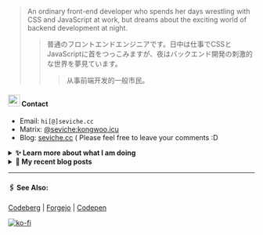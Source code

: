
> An ordinary front-end developer who spends her days wrestling with CSS and JavaScript at work, but dreams about the exciting world of backend development at night.
>> 	普通のフロントエンドエンジニアです。日中は仕事でCSSとJavaScriptに首をつっこみますが、夜はバックエンド開発の刺激的な世界を夢見ています。
>>>	从事前端开发的一般市民。

####  <img src="https://cdn.discordapp.com/emojis/491270848032800768.png?size=128" style="width:24px;"> Contact  

- Email: `hi[@]seviche.cc`
- Matrix: [@seviche:kongwoo.icu](https://matrix.to/#/@seviche:kongwoo.icu)
- Blog: [seviche.cc](https://seviche.cc) 
  ( Please feel free to leave your comments :D 


<details>
  <summary><b> ✨ Learn more about what I am doing</b>
  </summary>


  
#### 👷 What I'm currently working on

- [importantimport/shiraha](https://github.com/importantimport/shiraha) - ❄ Material 3-inspired Classless CSS Framework. [WIP] (1 day ago)
- [Sevichecc/Urara-Blog](https://github.com/Sevichecc/Urara-Blog) - Repo for my blog (1 month ago)
- [nuxt/ui](https://github.com/nuxt/ui) - Fully styled and customizable components for Nuxt. (1 month ago)
- [Sevichecc/Seigwai](https://github.com/Sevichecc/Seigwai) -  (1 month ago)
- [Sevichecc/devSite](https://github.com/Sevichecc/devSite) -  (1 month ago)
  <br>
#### 🌱 My latest projects

- [Sevichecc/devSite](https://github.com/Sevichecc/devSite) - 
- [Sevichecc/raycast-anki-extension](https://github.com/Sevichecc/raycast-anki-extension) - 
- [Sevichecc/Lisp-interpreter-in-TS](https://github.com/Sevichecc/Lisp-interpreter-in-TS) - 
- [Sevichecc/miniflux-injector](https://github.com/Sevichecc/miniflux-injector) - Injects Miniflux search results into search engine pages such as  Google, DuckDuckGo, SearXNG and Brave Search.
- [Sevichecc/M-OAuth](https://github.com/Sevichecc/M-OAuth) - Access token generator for Akkoma, Pleroma, Mastodon APIs.
  

#### 🔨 My recent Pull Requests


- [feat: ✨ add chip and tag](https://github.com/importantimport/shiraha/pull/22) on [importantimport/shiraha](https://github.com/importantimport/shiraha) (1 day ago)
- [feat(Form): add valibot supprt](https://github.com/nuxt/ui/pull/615) on [nuxt/ui](https://github.com/nuxt/ui) (1 month ago)
- [Update neodb extension](https://github.com/raycast/extensions/pull/7826) on [raycast/extensions](https://github.com/raycast/extensions) (2 months ago)
- [Fix category of currency-florin.svg](https://github.com/tabler/tabler-icons/pull/761) on [tabler/tabler-icons](https://github.com/tabler/tabler-icons) (2 months ago)
- [[zh-cn] fix typo](https://github.com/mdn/translated-content/pull/14618) on [mdn/translated-content](https://github.com/mdn/translated-content) (2 months ago)


#### 🔭 Latest releases I've contributed to


- [simple-icons/simple-icons](https://github.com/simple-icons/simple-icons) ([9.18.0](https://github.com/simple-icons/simple-icons/releases/tag/9.18.0), 1 day ago) - SVG icons for popular brands
- [tabler/tabler-icons](https://github.com/tabler/tabler-icons) ([v2.39.0](https://github.com/tabler/tabler-icons/releases/tag/v2.39.0), 6 days ago) - A set of over 4700 free MIT-licensed high-quality SVG icons for you to use in your web projects.
- [nuxt/ui](https://github.com/nuxt/ui) ([v2.9.0](https://github.com/nuxt/ui/releases/tag/v2.9.0), 2 weeks ago) - Fully styled and customizable components for Nuxt.
- [nuxt-themes/alpine](https://github.com/nuxt-themes/alpine) ([v1.6.4](https://github.com/nuxt-themes/alpine/releases/tag/v1.6.4), 2 weeks ago) - The minimalist blog theme, powered by Nuxt &amp; Markdown.
- [Fivefold/linkding-injector](https://github.com/Fivefold/linkding-injector) ([v1.3.3](https://github.com/Fivefold/linkding-injector/releases/tag/v1.3.3), 2 weeks ago) - Injects search results from the linkding bookmark service into search pages like google and duckduckgo
  
#### 📓 Gists I wrote
  

- [nord light theme for Rime](https://gist.github.com/ae49279fbc12b633697e05fd832559e9) (6 months ago)
- [](https://gist.github.com/8bb1c560d5ac7bf3d73176a6e059e7fb) (8 months ago)
- [rss&#43; &amp; miniflux](https://gist.github.com/f5608c4ad52e71d98f6fcf74110369df) (1 year ago)
- [fork from https://github.com/ronilaukkarinen/miniflux-theme-midnight/blob/master/style.css](https://gist.github.com/dd534c114a23bb410baeab3287f134e8) (2 years ago)
- [](https://gist.github.com/6fe4eeed295c832111fd7fbedc58cc05) (2 years ago)
</details>


<details>
  <summary><b> 📜 My recent blog posts</b></summary>
  <br/>


- [远程工作相关链接](https://seviche.cc/2023-10-02-remote-work) (1 week ago)
- [Akkoma / Pleroma 的媒体相关配置](https://seviche.cc/2023-09-10-akkoma-media) (1 month ago)
- [Python 初学笔记](https://seviche.cc/2023-09-04-python) (1 month ago)
- [我在看什么 · 5-8月](https://seviche.cc/2023-08-27-reading2) (1 month ago)
- [计算机图形学初体验——CS291](https://seviche.cc/2023-05-18-cs291) (5 months ago)
</details>


---

####  🖇️ See Also:
[Codeberg](https://codeberg.org/Sevichecc) | [Forgejo](https://git.kongwoo.icu/seviche) | [Codepen](https://codepen.io/sevichee)

[![ko-fi](https://ko-fi.com/img/githubbutton_sm.svg)](https://ko-fi.com/R6R8LXC9O)
